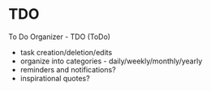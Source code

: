 # TDO

To Do Organizer - TDO (ToDo)

<ul>
<li>task creation/deletion/edits</li>
<li>organize into categories - daily/weekly/monthly/yearly</li>
<li>reminders and notifications?</li>
<li>inspirational quotes?</li>
</ul>
